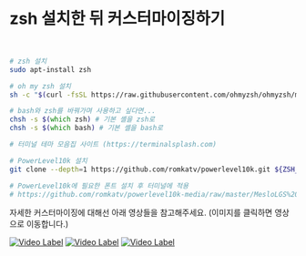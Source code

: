 # zsh 설치한 뒤 커스터마이징하기
&nbsp;
```zsh
# zsh 설치
sudo apt-install zsh

# oh my zsh 설치
sh -c "$(curl -fsSL https://raw.githubusercontent.com/ohmyzsh/ohmyzsh/master/tools/install.sh)"

# bash와 zsh를 바꿔가며 사용하고 싶다면...
chsh -s $(which zsh) # 기본 셸을 zsh로
chsh -s $(which bash) # 기본 셸을 bash로

# 터미널 테마 모음집 사이트 (https://terminalsplash.com)

# PowerLevel10k 설치
git clone --depth=1 https://github.com/romkatv/powerlevel10k.git ${ZSH_CUSTOM:-$HOME/.oh-my-zsh/custom}/themes/powerlevel10k

# PowerLevel10k에 필요한 폰트 설치 후 터미널에 적용
# https://github.com/romkatv/powerlevel10k-media/raw/master/MesloLGS%20NF%20Regular.ttf
```

자세한 커스터마이징에 대해선 아래 영상들을 참고해주세요. (이미지를 클릭하면 영상으로 이동합니다.)


[![Video Label](https://img.youtube.com/vi/o2Mji64i2Ms/maxresdefault.jpg)](https://www.youtube.com/watch?v=o2Mji64i2Ms)
[![Video Label](https://img.youtube.com/vi/UAUg0K5fc3Y/maxresdefault.jpg)](https://www.youtube.com/watch?v=UAUg0K5fc3Y)
[![Video Label](https://img.youtube.com/vi/Qn0oHSMzcz4/maxresdefault.jpg)](https://www.youtube.com/watch?v=Qn0oHSMzcz4)
